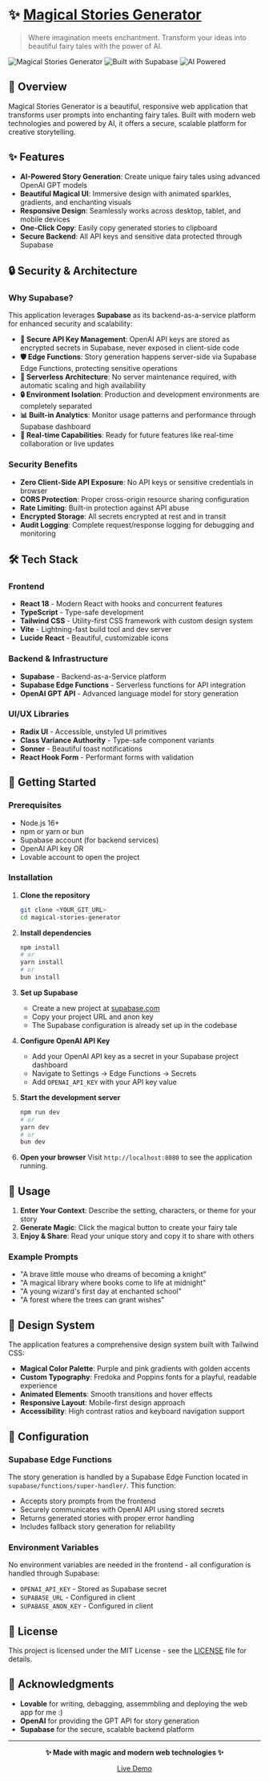 # ✨ [Magical Stories Generator](https://enchanted-context-scribe.lovable.app)

> Where imagination meets enchantment. Transform your ideas into beautiful fairy tales with the power of AI.

![Magical Stories Generator](https://img.shields.io/badge/Status-Live-brightgreen) ![Built with Supabase](https://img.shields.io/badge/Backend-Supabase-green) ![AI Powered](https://img.shields.io/badge/AI-OpenAI%20GPT-blue)

## 🌟 Overview

Magical Stories Generator is a beautiful, responsive web application that transforms user prompts into enchanting fairy tales. Built with modern web technologies and powered by AI, it offers a secure, scalable platform for creative storytelling.

## ✨ Features

- **AI-Powered Story Generation**: Create unique fairy tales using advanced OpenAI GPT models
- **Beautiful Magical UI**: Immersive design with animated sparkles, gradients, and enchanting visuals
- **Responsive Design**: Seamlessly works across desktop, tablet, and mobile devices
- **One-Click Copy**: Easily copy generated stories to clipboard
- **Secure Backend**: All API keys and sensitive data protected through Supabase

## 🔒 Security & Architecture

### Why Supabase?

This application leverages **Supabase** as its backend-as-a-service platform for enhanced security and scalability:

- **🔐 Secure API Key Management**: OpenAI API keys are stored as encrypted secrets in Supabase, never exposed in client-side code
- **🛡️ Edge Functions**: Story generation happens server-side via Supabase Edge Functions, protecting sensitive operations
- **🚀 Serverless Architecture**: No server maintenance required, with automatic scaling and high availability
- **🔒 Environment Isolation**: Production and development environments are completely separated
- **📊 Built-in Analytics**: Monitor usage patterns and performance through Supabase dashboard
- **🔄 Real-time Capabilities**: Ready for future features like real-time collaboration or live updates

### Security Benefits

- **Zero Client-Side API Exposure**: No API keys or sensitive credentials in browser
- **CORS Protection**: Proper cross-origin resource sharing configuration
- **Rate Limiting**: Built-in protection against API abuse
- **Encrypted Storage**: All secrets encrypted at rest and in transit
- **Audit Logging**: Complete request/response logging for debugging and monitoring

## 🛠️ Tech Stack

### Frontend
- **React 18** - Modern React with hooks and concurrent features
- **TypeScript** - Type-safe development
- **Tailwind CSS** - Utility-first CSS framework with custom design system
- **Vite** - Lightning-fast build tool and dev server
- **Lucide React** - Beautiful, customizable icons

### Backend & Infrastructure
- **Supabase** - Backend-as-a-Service platform
- **Supabase Edge Functions** - Serverless functions for API integration
- **OpenAI GPT API** - Advanced language model for story generation

### UI/UX Libraries
- **Radix UI** - Accessible, unstyled UI primitives
- **Class Variance Authority** - Type-safe component variants
- **Sonner** - Beautiful toast notifications
- **React Hook Form** - Performant forms with validation

## 🚀 Getting Started

### Prerequisites

- Node.js 16+ 
- npm or yarn or bun
- Supabase account (for backend services)
- OpenAI API key
OR 
- Lovable account to open the project 

### Installation

1. **Clone the repository**
   ```bash
   git clone <YOUR_GIT_URL>
   cd magical-stories-generator
   ```

2. **Install dependencies**
   ```bash
   npm install
   # or
   yarn install
   # or
   bun install
   ```

3. **Set up Supabase**
   - Create a new project at [supabase.com](https://supabase.com)
   - Copy your project URL and anon key
   - The Supabase configuration is already set up in the codebase

4. **Configure OpenAI API Key**
   - Add your OpenAI API key as a secret in your Supabase project dashboard
   - Navigate to Settings → Edge Functions → Secrets
   - Add `OPENAI_API_KEY` with your API key value

5. **Start the development server**
   ```bash
   npm run dev
   # or
   yarn dev
   # or
   bun dev
   ```

6. **Open your browser**
   Visit `http://localhost:8080` to see the application running.

## 📖 Usage

1. **Enter Your Context**: Describe the setting, characters, or theme for your story
2. **Generate Magic**: Click the magical button to create your fairy tale
3. **Enjoy & Share**: Read your unique story and copy it to share with others

### Example Prompts

- "A brave little mouse who dreams of becoming a knight"
- "A magical library where books come to life at midnight"
- "A young wizard's first day at enchanted school"
- "A forest where the trees can grant wishes"

## 🎨 Design System

The application features a comprehensive design system built with Tailwind CSS:

- **Magical Color Palette**: Purple and pink gradients with golden accents
- **Custom Typography**: Fredoka and Poppins fonts for a playful, readable experience
- **Animated Elements**: Smooth transitions and hover effects
- **Responsive Layout**: Mobile-first design approach
- **Accessibility**: High contrast ratios and keyboard navigation support

## 🔧 Configuration

### Supabase Edge Functions

The story generation is handled by a Supabase Edge Function located in `supabase/functions/super-handler/`. This function:

- Accepts story prompts from the frontend
- Securely communicates with OpenAI API using stored secrets
- Returns generated stories with proper error handling
- Includes fallback story generation for reliability

### Environment Variables

No environment variables are needed in the frontend - all configuration is handled through Supabase:

- `OPENAI_API_KEY` - Stored as Supabase secret
- `SUPABASE_URL` - Configured in client
- `SUPABASE_ANON_KEY` - Configured in client

## 📄 License

This project is licensed under the MIT License - see the [LICENSE](LICENSE) file for details.

## 🙏 Acknowledgments

- **Lovable** for writing, debagging, assemmbling and deploying the web app for me :) 
- **OpenAI** for providing the GPT API for story generation
- **Supabase** for the secure, scalable backend platform

---

<div align="center">

**✨ Made with magic and modern web technologies ✨**

[Live Demo](https://enchanted-context-scribe.lovable.app)
